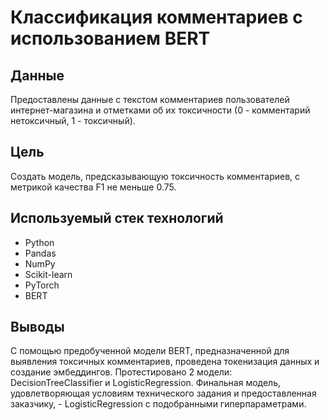 # Классификация комментариев с использованием BERT

## Данные
Предоставлены данные с текстом комментариев пользователей интернет-магазина и отметками об их токсичности (0 - комментарий нетоксичный, 1 - токсичный).

## Цель
Создать модель, предсказывающую токсичность комментариев, с метрикой качества F1 не меньше 0.75.

## Используемый стек технологий
* Python 
* Pandas
* NumPy
* Scikit-learn
* PyTorch
* BERT

## Выводы
С помощью предобученной модели BERT, предназначенной для выявления токсичных комментариев, проведена токенизация данных и создание эмбеддингов. Протестировано 2 модели: DecisionTreeClassifier и LogisticRegression. Финальная модель, удовлетворяющая условиям технического задания и предоставленная заказчику, - LogisticRegression с подобранными гиперпараметрами.
